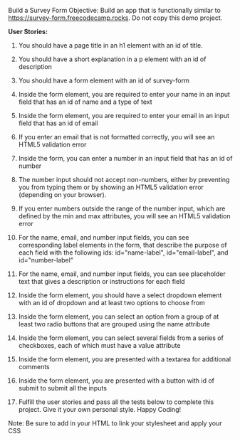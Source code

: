 Build a Survey Form
Objective: Build an app that is functionally similar to https://survey-form.freecodecamp.rocks. Do not copy this demo project.

**User Stories:**

1. You should have a page title in an h1 element with an id of title.

2. You should have a short explanation in a p element with an id of description

3. You should have a form element with an id of survey-form

4. Inside the form element, you are required to enter your name in an input field that has an id of name and a type of text

5. Inside the form element, you are required to enter your email in an input field that has an id of email

6. If you enter an email that is not formatted correctly, you will see an HTML5 validation error

7. Inside the form, you can enter a number in an input field that has an id of number

8. The number input should not accept non-numbers, either by preventing you from typing them or by showing an HTML5 validation error (depending on your browser).

9. If you enter numbers outside the range of the number input, which are defined by the min and max attributes, you will see an HTML5 validation error

10. For the name, email, and number input fields, you can see corresponding label elements in the form, that describe the purpose of each field with the following ids: id="name-label", id="email-label", and id="number-label"

11. For the name, email, and number input fields, you can see placeholder text that gives a description or instructions for each field

12. Inside the form element, you should have a select dropdown element with an id of dropdown and at least two options to choose from

13. Inside the form element, you can select an option from a group of at least two radio buttons that are grouped using the name attribute

14. Inside the form element, you can select several fields from a series of checkboxes, each of which must have a value attribute

15. Inside the form element, you are presented with a textarea for additional comments

16. Inside the form element, you are presented with a button with id of submit to submit all the inputs

17. Fulfill the user stories and pass all the tests below to complete this project. Give it your own personal style. Happy Coding!

Note: Be sure to add <link rel="stylesheet" href="styles.css"> in your HTML to link your stylesheet and apply your CSS